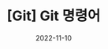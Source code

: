 ---
title: "[Git] Git 명령어"
excerpt: ""
categories:
  - Git
tags:
  - [Git, Github, Command]
toc: true
toc_sticky: false
date: 2022-11-10
last_modified_at: 2022-11-10
---
